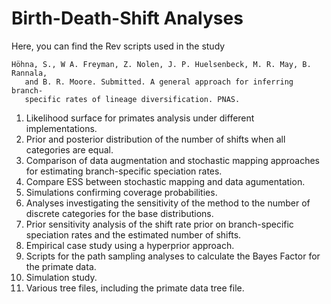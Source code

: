 # Birth-Death-Shift Analyses

Here, you can find the Rev scripts used in the study

    Höhna, S., W A. Freyman, Z. Nolen, J. P. Huelsenbeck, M. R. May, B. Rannala,
       and B. R. Moore. Submitted. A general approach for inferring branch-
       specific rates of lineage diversification. PNAS.

 1. Likelihood surface for primates analysis under different implementations.
 2. Prior and posterior distribution of the number of shifts when all categories are equal.
 3. Comparison of data augmentation and stochastic mapping approaches for
    estimating branch-specific speciation rates.
 4. Compare ESS between stochastic mapping and data agumentation.
 5. Simulations confirming coverage probabilities.
 6. Analyses investigating the sensitivity of the method to the number of discrete
    categories for the base distributions.
 7. Prior sensitivity analysis of the shift rate prior on branch-specific speciation rates and the estimated number of shifts.
 8. Empirical case study using a hyperprior approach.
 9. Scripts for the path sampling analyses to calculate the Bayes Factor for
     the primate data.
10. Simulation study.
11. Various tree files, including the primate data tree file.
